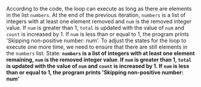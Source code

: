 According to the code, the loop can execute as long as there are elements in the list `numbers`. At the end of the previous iteration, `numbers` is a list of integers with at least one element removed and `num` is the removed integer value. If `num` is greater than 1, `total` is updated with the value of `num` and `count` is increased by 1. If `num` is less than or equal to 1, the program prints 'Skipping non-positive number: num'. To adjust the states for the loop to execute one more time, we need to ensure that there are still elements in the `numbers` list.
State: **`numbers` is a list of integers with at least one element remaining, `num` is the removed integer value. If `num` is greater than 1, `total` is updated with the value of `num` and `count` is increased by 1. If `num` is less than or equal to 1, the program prints 'Skipping non-positive number: num'**